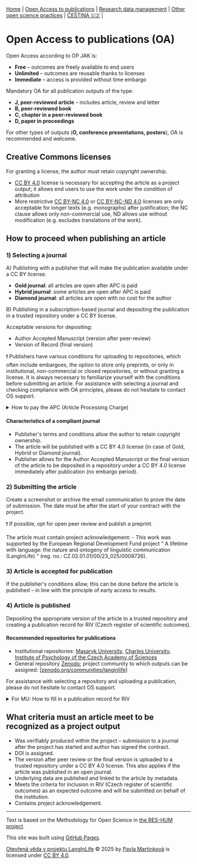 [Home](/osprinciples/index-en) | [Open Access to publications](/osprinciples/open-access-en) | [Research data management](/osprinciples/sprava-dat-en) | [Other open science practices](/osprinciples/dalsi-postupy-en) | [ČEŠTINA 🇨🇿](/osprinciples/open-access) |

# Open Access to publications (OA)

Open Access according to OP JAK is: 
- **Free** – outcomes are freely available to end users
- **Unlimited** – outcomes are reusable thanks to licenses 
- **Immediate** – access is provided without time embargo

Mandatory OA for all publication outputs of the type: 
- **J, peer-reviewed article** – includes article, review and letter 
- **B, peer-reviewed book**
- **C, chapter in a peer-reviewed book**
- **D, paper in proceedings**

For other types of outputs (**O, conference presentations, posters**), OA is recommended and welcome.

## Creative Commons licenses

For granting a license, the author must retain copyright ownership.

- [CC BY 4.0](https://creativecommons.org/licenses/by/4.0/) license is necessary for accepting the article as a project output; it allows end users to use the work under the condition of attribution  
- More restrictive [CC BY-NC 4.0](https://creativecommons.org/licenses/by-nc/4.0/) or [CC BY-NC-ND 4.0](https://creativecommons.org/licenses/by-nc-nd/4.0/) licenses are only acceptable for longer texts (e.g. monographs) after justification; the NC clause allows only non-commercial use, ND allows use without modification (e.g. excludes translations of the work).

## How to proceed when publishing an article

### 1) Selecting a journal 

A) Publishing with a publisher that will make the publication available under a CC BY license.
- **Gold journal**: all articles are open after APC is paid 
- **Hybrid journal**: some articles are open after APC is paid 
- **Diamond journal**: all articles are open with no cost for the author

B) Publishing in a subscription-based journal and depositing the publication in a trusted repository under a CC BY license.

Acceptable versions for depositing: 
- Author Accepted Manuscript (version after peer-review)
- Version of Record (final version)

❗ Publishers have various conditions for uploading to repositories, which often include embargoes, the option to store only preprints, or only in institutional, non-commercial or closed repositories, or without granting a license. It is always necessary to familiarize yourself with the conditions before submitting an article. For assistance with selecting a journal and checking compliance with OA principles, please do not hesitate to contact OS support.

<details markdown="1">
  <summary>How to pay the APC (Article Processing Charge)</summary> 

  The fees for opening an article are around EUR 3,000 (it can be much more) and project funds are allocated for this purpose. It is possible to take advantage of discounts thanks to agreements with publishers within the Czechelib project – [instructions for authors](https://www.czechelib.cz/en/442-instructions-for-authors).
- For MU: Limited-number tokens are not allocated to project publications; discounts and fee waivers are available.

</details>

#### Characteristics of a compliant journal
 - Publisher's terms and conditions allow the author to retain copyright ownership.
 - The article will be published with a CC BY 4.0 license (in case of Gold, Hybrid or Diamond journal).
 - Publisher allows for the Author Accepted Manuscript or the final version of the article to be deposited in a repository under a CC BY 4.0 license immediately after publication (no embargo period).

### 2) Submitting the article 
Create a screenshot or archive the email communication to prove the date of submission. The date must be after the start of your contract with the project.

❗ If possible, opt for open peer review and publish a preprint.

The article must contain project acknowledgement:
    - This work was supported by the European Regional Development Fund project “ A lifetime with language: the nature and ontogeny of linguistic communication (LangInLife) ” (reg. no.: CZ.02.01.01/00/23_025/0008726).

### 3) Article is accepted for publication
If the publisher's conditions allow, this can be done before the article is published – in line with the principle of early access to results.

### 4) Article is published 
Depositing the appropriate version of the article to a trusted repository and creating a publication record for RIV (Czech register of scientific outcomes).

#### Recommended repositories for publications
- Institutional repositories: [Masaryk University](https://is.muni.cz/repozitar/?lang=en), [Charles University](https://dspace.cuni.cz/?locale-attribute=en), [Institute of Psychology of the Czech Academy of Sciences](https://asep.lib.cas.cz/arl-cav/en/search/)
- General repository [Zenodo](https://zenodo.org/); project community to which outputs can be assigned: [[zenodo.org/communities/langinlife](https://zenodo.org/communities/langinlife)]

For assistance with selecting a repository and uploading a publication, please do not hesitate to contact OS support.

<details markdown="1">
<summary>For MU: How to fill in a publication record for RIV</summary>

When creating a publication record in the [IS Publications app](https://is.muni.cz/auth/publikace/?lang=en) it is necessary to enter two codes in the relevant sections to ensure the correct attribution to the project: 
- CZ.02.01.01/00/23_025/0008726 as interní kód MU (not translated)
- EH23_025/0008726 as research and development project  
Other checkboxes remain unchecked, unless there is a combination of funding.

</details>

## What criteria must an article meet to be recognized as a project output
  
 - Was verifiably produced within the project – submission to a journal after the project has started and author has signed the contract.
 - DOI is assigned.
 - The version after peer review or the final version is uploaded to a trusted repository under a CC BY 4.0 license. This also applies if the article was published in an open journal.
 - Underlying data are published and linked to the article by metadata.
 - Meets the criteria for inclusion in RIV (Czech register of scientific outcomes) as an expected outcome and will be submitted on behalf of the institution.
 - Contains project acknowledgement.

---

Text is based on the Methodology for Open Science in [the RES-HUM project](https://reshum.muni.cz).

This site was built using [GitHub Pages](https://pages.github.com/).

[Otevřená věda v projektu LangInLife](https://pavla-martinkova.github.io/osprinciples/) © 2025 by [Pavla Martinková](https://github.com/pavla-martinkova) is licensed under [CC BY 4.0](https://creativecommons.org/licenses/by/4.0/).
